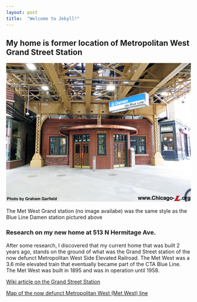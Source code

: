 ```yaml
---
layout: post
title:  "Welcome to Jekyll!"
---
```


## My home is former location of Metropolitan West Grand Street Station

![Blue Line Station @ North/Damen](media/damen-milwaukee92.jpg "Blue Line Station @ North/Damen")

The Met West Grand station (no image availabe) was the same style as the Blue Line Damen station pictured above

### Research on my new home at 513 N Hermitage Ave.

After some research, I discovered that my current home that was built 2 years ago, stands on the ground of what was the Grand Street station of the now defunct Metropolitan West Side Elevated Railroad. The Met West was a 3.6 mile elevated train that eventually became part of the CTA Blue Line. The Met West was built in 1895 and was in
operation until 1958.

[Wiki article on the Grand Street Station](https://en.wikipedia.org/wiki/Grand_station_(CTA_Logan_Square_branch)#:~:text=Grand%20was%20a%20rapid%20transit,service%20on%20May%206%2C%201895.)

[Map of the now defunct Metropolitan West (Met West) line](https://www.google.com/maps/d/viewer?hl=en&amp;gl=us&amp;ie=UTF8&amp;ptab=2&amp;oe=UTF8&amp;msa=0&amp;ll=41.8910404932203%2C-87.67032823551367&amp;spn=0.317372%2C0.508118&amp;z=18&amp;mid=1TfjR0R9GrR-LQE-DMl0W46yauB4)
